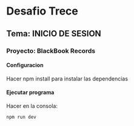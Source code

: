 # Desafio Trece

## Tema: INICIO DE SESION

### Proyecto: BlackBook Records

#### Configuracion

Hacer npm install para instalar las dependencias

#### Ejecutar programa

Hacer en la consola:

```sh
npm run dev
```